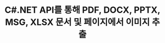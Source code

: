---
############################# Static ############################
layout: "auto-gen-gist"
draft: false
path: "ko/parser/net/extract/image/msg/"
otherformats: DOC DOT DOCX DOCM DOTX DOTM TXT ODT OTT RTF PDF XHTML MHTML MD XML EPUB FB2 CHM XLS XLT XLSX XLSM XLSB XLTX XLTM ODS CSV OTS XLA XLAM PPT PPTX  PPS POT PPSX PPTM POTX PPSM ODP OTP PST OST EML EMLX ONE 

############################# Head ############################
head_title: ".NET을 통해 Excel, Word, PDF 및 기타 문서 또는 페이지에서 이미지 추출 "
head_description: "GroupDocs.Parser .NET API를 사용하면 소프트웨어 프로그래머가 .NET 앱 내에서 MS Excel, Word, PowerPoint, PDF 등과 같은 다양한 문서에서 이미지를 추출할 수 있습니다."

############################# Header ############################
title: "C#.NET API를 통해 PDF, DOCX, PPTX, MSG, XLSX 문서 및 페이지에서 이미지 추출"
description: "GroupDocs.Parser .NET API를 사용하면 프로그래머가 PDF, DOC, DOCX, PPT, PPTX, EML, MSG, XLS, XLSX, CSV, ODT, RTF 및 EPUB 문서 또는 문서의 페이지에서 이미지를 추출할 수 있습니다."

######################### Download Button #######################
button:
    enable: true

############################# About ############################
about:
    enable: true
    title: ".NET을 통해 문서 또는 페이지 영역에서 이미지를 추출하는 방법은 무엇입니까?"
    content: |
       이미지는 말로 표현할 수 없는 방식으로 정보를 전달하는 데 사용될 수 있습니다. 이미지는 사용자의 관심을 끌고 어려운 개념을 쉽게 설명하는 데 도움이 됩니다. 때때로 문서, 저널을 읽거나 프리젠테이션에서 혜택을 보는 동안 우리는 종종 매혹적인 이미지를 발견하고 그것을 다운로드하고 싶었습니다. .NET용 GroupDocs.Parser는 사용자가 다양한 유형의 문서에서 이미지를 추출하고 PNG, JPEG, WebP, GIF, BMP 및 기타 형식으로 저장하는 유용한 응용 프로그램을 개발하는 데 도움이 되는 강력한 API입니다. API에는 PDF, 이메일, 전자책, Microsoft Office 형식과 같이 가장 일반적으로 사용되는 일부 파일 형식에서 텍스트 및 이미지 추출에 대한 지원이 포함되어 있습니다. Word(DOC, DOCX), PowerPoint(PPT, PPTX), Excel(XLS) , XLSX), LibreOffice 형식 등. API는 또한 문서 구문 분석, 일반 및 구조화된 텍스트 추출, 키워드로 텍스트 검색, 메타데이터 또는 이미지 추출, 컨테이너 및 첨부 파일 등을 완벽하게 지원합니다.

############################# content ############################
steps:
    enable: true
    block:
    - title_left: "C#을 통해 MSG 문서에서 이미지 추출 "
      content_left: |
       GroupDocs.Parser .NET API를 사용하면 소프트웨어 개발자가 MSG 문서에서 이미지를 추출할 수 있습니다. 다음 C# .NET 코드 예제는 MSG 문서 내에서 이미지를 추출하는 방법을 보여줍니다. 

      title_right: ".NET을 통해 이미지를 추출하는 방법"
      content_right: |
        * [Parser](https://apireference.groupdocs.com/parser/net/groupdocs.parser/parser) 인스턴스 생성
        * 이미지 추출이 지원되는지 확인
        * 문서의 이미지 반복
        * [getImages](https://apireference.groupdocs.com/parser/net/groupdocs.parser/parser/methods/getimages) 메소드를 호출하여 전체 문서에서 모든 이미지를 추출합니다.
        * 모든 이미지 인쇄

      gisthash: "6bc9e8fea228c9e1b99425b338bb0f00"
      gistfile: "images_extraction_form_documents.cs"

    - title_left: "C#을 통해 MSG 문서 페이지에서 이미지 추출"
      content_left: |
       GroupDocs.Parser .NET을 사용하면 소프트웨어 개발자가 MSG 문서 페이지에서 이미지를 추출할 수 있습니다. 아래 C# .NET 코드는 MSG 문서 내에서 이미지 추출을 달성하는 방법을 보여줍니다.

      title_right: ".NET을 통해 파일 이미지 추출"
      content_right: |
        * [Parser](https://apireference.groupdocs.com/parser/net/groupdocs.parser/parser) 인스턴스 생성
        * 이미지 추출 지원 문서 확인
        * [GetDocumentInfo](https://apireference.groupdocs.com/parser/net/groupdocs.parser/parser/methods/getdocumentinfo)를 호출하여 문서 정보 가져오기
        * 존재하는 페이지에 대한 문서 확인
        * 페이지를 반복하고 페이지 번호 인쇄
        * [getImages(Int32)](https://apireference.groupdocs.com/parser/net/groupdocs.parser.parser/getimages/methods/2) 메서드를 호출하여 전체 문서에서 모든 이미지를 추출합니다.
        * 이미지 반복 및 이미지 인쇄
     
      gisthash: "2000d476c202a688677f57a2fbd7ceab"
      gistfile: "images_extraction_form_documents_page.cs"
      
    - title_left: "MSG 문서 페이지 영역에서 이미지를 추출하는 방법"
      content_left: |
       GroupDocs.Parser .NET API는 몇 줄의 .NET 코드를 사용하여 MSG 문서에서 이미지 추출을 완벽하게 지원합니다. 다음 .NET 코드 예제는 MSG 문서 페이지 영역에서 이미지 추출을 수행하는 방법을 보여줍니다.

      title_right: ".NET을 통해 파일 페이지 영역에서 이미지 추출"
      content_right: |
        * [Parser](https://apireference.groupdocs.com/parser/net/groupdocs.parser/parser) 인스턴스 생성
        * 이미지 추출에 사용할 수 있는 옵션 생성 사용자 지정
        * 이미지 추출 지원 문서 확인
        * 사용자 정의를 사용하여 [getImages(options)](https://apireference.groupdocs.com/parser/net/groupdocs.parser.parser/getimages/methods/3) 메소드를 호출하여 페이지의 왼쪽 상단 모서리에서 이미지 추출 옵션.
        * 이미지 반복 및 이미지 인쇄
     
      gisthash: "ea6c6b8fa613384f1e7f637dabcb7bca"
      gistfile: "extract_images_form_documents_page_area.cs"

    - title_left: "C# .NET을 통해 이미지를 추출하고 파일로 저장하는 방법"
      content_left: |
       GroupDocs.Parser .NET API를 사용하면 소프트웨어 개발자가 문서에서 이미지를 추출하고 몇 줄의 .NET 코드로 파일에 저장할 수 있습니다. 다음 예는 MSG 문서에서 이미지 추출을 수행하고 이미지 내용을 파일에 저장하는 방법을 보여줍니다.

      title_right: ".NET을 통해 파일에 이미지 저장"
      content_right: |
        * [Parser](https://apireference.groupdocs.com/parser/net/groupdocs.parser/parser) 클래스의 인스턴스 생성
        * 문서에서 이미지 추출
        * [getImages](https://apireference.groupdocs.com/parser/net/groupdocs.parser/parser/methods/getimages) 메소드를 호출하여 전체 문서에서 모든 이미지를 추출합니다.
        * 이미지 추출 지원 문서 확인
        * 사용자 정의를 사용하여 [getImages(options)](https://apireference.groupdocs.com/parser/net/groupdocs.parser.parser/getimages/methods/3) 메소드를 호출하여 페이지의 왼쪽 상단 모서리에서 이미지 추출 옵션.
        * PNG 형식으로 이미지를 저장하기 위한 옵션 생성
        * 이미지를 반복하고 이미지를 PNG 파일로 저장
     
      gisthash: "bc242d5ff4050564fa275858ffa7d34f"
      gistfile: "images_saving_to_files.cs"

    - title_left: "システム要求"
      content_left: |
       GroupDocs.Parser for .NETは、すべての主要なプラットフォームとオペレーティングシステムで完全にサポートされています。 完全なシステム要件ガイドについては、[システム要件]（hhttps：//docs.groupdocs.com/parser/net/system-requirements/）にアクセスしてください。以下のコードを実行する前に、次の前提条件がインストールされていることを確認してください。 システム：
        * オペレーティングシステム：Microsoft Windows、Linux、MacOS
        * 開発環境：Visual Studio、Xamarin、MonoDevelopなど
        * フレームワーク：.NETフレームワーク、.NET標準、.NETコア、モノラル
        * [NuGet](https://www.nuget.org/packages/GroupDocs.parser/)から最新バージョンのGroupDocs.Parser.NETAPIを入手します。
        
      title_right: "GroupDocs.Parserを使用する理由"
      content_right: |
        * サポートされているドキュメントからのプレーンテキスト抽出のサポート
        * ユーザー定義のテンプレートを介して解析するドキュメント。
        * 構造化テキスト抽出を完全にサポート
        * キーワードおよび正規表現によるテキスト検索
        * フォーマットされたテキスト、メタデータ、画像、コンテナ、および添付ファイルを抽出します。
        * サポートされている一部のドキュメント形式の目次を抽出します。
        * PDFドキュメントからフォームデータを解析します。
        * ドキュメントからハイパーリンクを抽出します

demos:
    enable: true
        

more_formats:
    enable: true


back_to_top:
    enable: true
---